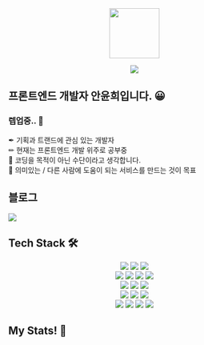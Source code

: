 <div align="center"><img width=100 height=100 src="https://github.githubassets.com/images/mona-loading-default.gif" /></div>
<p align=center>
<img src="https://capsule-render.vercel.app/api?type=cylinder&color=E5CCFF&height=160&section=header&text=YUNHEEVERSE⭐&fontSize=90&&animation=fadeIn&fontColor=FFFFFF"></image>
</p>
  
  ## 프론트엔드 개발자 **안윤희**입니다. 😀
  ### 렙업중.. 🌳

 ✒ 기획과 트랜드에 관심 있는 개발자 </br>
 ✏ 현재는 프론트엔드 개발 위주로 공부중 </br>
 🔑 코딩을 목적이 아닌 수단이라고 생각합니다. </br>
 🎨 의미있는 / 다른 사람에 도움이 되는 서비스를 만드는 것이 목표 </br>

## 블로그
<a href="https://yunheeverse.tistory.com/"><img src="https://img.shields.io/badge/-blog-black"/></a>

## Tech Stack 🛠
<div align=center>
  <img src="https://img.shields.io/badge/html5-E34F26?style=for-the-badge&logo=Spring&logoColor=white">
  <img src="https://img.shields.io/badge/javascript-F7DF1E?style=for-the-badge&logo=Spring&logoColor=white">
  <img src="https://img.shields.io/badge/jquery-0769AD?style=for-the-badge&logo=Spring&logoColor=white">
</div>

<div align=center>
  <img src="https://img.shields.io/badge/css3-1572B6?style=for-the-badge&logo=Spring&logoColor=white">
  <img src="https://img.shields.io/badge/sass-CC6699?style=for-the-badge&logo=Spring&logoColor=white">
  <img src="https://img.shields.io/badge/styledcomponents-DB7093?style=for-the-badge&logo=Spring&logoColor=white">
  <img src="https://img.shields.io/badge/fontawesome-528DD7?style=for-the-badge&logo=Spring&logoColor=white">
  
</div>

<div align=center>
  <img src="https://img.shields.io/badge/react-61DAFB?style=for-the-badge&logo=Spring&logoColor=white">
  <img src="https://img.shields.io/badge/nodedotjs-339933?style=for-the-badge&logo=Spring&logoColor=white">
  <img src="https://img.shields.io/badge/npm-CB3837?style=for-the-badge&logo=Spring&logoColor=white">
  
</div>

<div align=center>
  <img src="https://img.shields.io/badge/figma-F24E1E?style=for-the-badge&logo=Spring&logoColor=white">
  <img src="https://img.shields.io/badge/adobephotoshop-31A8FF?style=for-the-badge&logo=Spring&logoColor=white">
  <img src="https://img.shields.io/badge/adobeillustrator-FF9A00?style=for-the-badge&logo=Spring&logoColor=white">
</div>

<div align=center>
  <img src="https://img.shields.io/badge/notion-000000?style=for-the-badge&logo=Spring&logoColor=white">
  <img src="https://img.shields.io/badge/github-181717?style=for-the-badge&logo=Spring&logoColor=white">
  <img src="https://img.shields.io/badge/git-F05032?style=for-the-badge&logo=Spring&logoColor=white">
  <img src="https://img.shields.io/badge/slack-4A154B?style=for-the-badge&logo=Spring&logoColor=white">
</div>

## My Stats! 🍭

